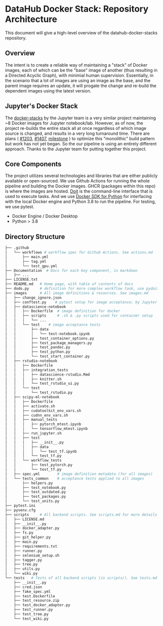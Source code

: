 # DataHub Docker Stack: Repository Architecture

This document will give a high-level overview of the datahub-docker-stacks repository.

## Overview

The intent is to create a reliable way of maintaining a "stack" of Docker
images, each of which can be the "base" image of another (thus resulting in a Directed Acyclic Graph),
with minimial human supervision. Essentially, in the scenario that a lot of images are using
an image as the base, and the parent image requires an update, it will progate
the change and re-build the dependent images using the latest version.

## Jupyter's Docker Stack

The [docker-stacks](https://github.com/jupyter/docker-stacks) by the Jupyter team
is a very similar project maintaining ~8 Docker images for Jupyter notebook/lab.
However, as of now, the project re-builds the entire stack all at
once regardless of which image source is changed, and results in a very long
turnaround time. There are plans (
    [#1203](https://github.com/jupyter/docker-stacks/issues/1203),
    [#1407](https://github.com/jupyter/docker-stacks/issues/1407),
    [milestone](https://github.com/jupyter/docker-stacks/milestone/1)
) to optimize this "monolithic" build pattern but work has not yet began. So
the our pipeline is using an entirely different approach. Thanks to the Jupyter
team for putting together this project.

## Core Components

The project utilizes several technologies and libraries that are either publicly
available or open-sourced. We use Github Actions for running the whole pipeline
and building the Docker images. GHCR (packages within this repo) is where the images are hosted.
[Doit](https://github.com/pydoit/doit) is the command-line interface that is
used to execute tasks. And we use [Docker SDK for Python](https://docker-py.readthedocs.io/en/stable/) for interfacing with the local Docker engine and Python 3.8
to run the pipeline. For testing, we use pytest.

- Docker Engine / Docker Desktop
- Python > 3.8

## Directory Structure

```bash
├── .github
│   └── workflows # workflow spec for Github Actions. See actions.md
│       ├── main.yml
│       ├── tag.yml
│       └── test_gpu.yml         
├── Documentation  # Docs for each key component, in markdown
│   ├── ...
├── LICENSE.txt
├── README.md   # Home page, with table of contents of docs
├── dodo.py     # definition for more complex workflow task, use pydoit module
├── images      # All image definitions & resources. See images.md 
│   ├── change_ignore.json
│   ├── conftest.py    # pytest setup for image acceptance; by Jupyter Development Team (3rd party).
│   ├── datascience-notebook
│   │   ├── Dockerfile  # image definition for docker
│   │   ├── scripts     # .sh & .py scripts used for container setup
│   │   │   └── ...
│   │   └── test    # image acceptance tests
│   │       ├── data
│   │       │   └── test-notebook.ipynb
│   │       ├── test_container_options.py
│   │       ├── test_package_managers.py
│   │       ├── test_pandoc.py
│   │       ├── test_python.py
│   │       └── test_start_container.py
│   ├── rstudio-notebook
│   │   ├── Dockerfile
│   │   ├── integration_tests
│   │   │   ├── datascience-rstudio.Rmd
│   │   │   ├── knitter.sh
│   │   │   └── test_rstudio_ui.py
│   │   └── test
│   │       └── test_rstudio.py
│   ├── scipy-ml-notebook
│   │   ├── Dockerfile
│   │   ├── activate.sh
│   │   ├── cudatoolkit_env_vars.sh
│   │   ├── cudnn_env_vars.sh
│   │   ├── manual_tests
│   │   │   ├── pytorch_mtest.ipynb
│   │   │   └── tensorflow_mtest.ipynb
│   │   ├── run_jupyter.sh
│   │   ├── test
│   │   │   ├── __init__.py
│   │   │   ├── data
│   │   │   │   └── test_tf.ipynb
│   │   │   └── test_tf.py
│   │   └── workflow_tests
│   │       ├── test_pytorch.py
│   │       └── test_tf.py
│   ├── spec.yml        # image definition metadata (for all images)
│   └── tests_common    # acceptance tests applied to all images
│       ├── helpers.py
│       ├── test_notebook.py
│       ├── test_outdated.py
│       ├── test_packages.py
│       └── test_units.py
├── pytest.ini
├── pyvenv.cfg
├── scripts     # All backend scripts. See scripts.md for more details
│   ├── LICENSE.md
│   ├── __init__.py
│   ├── docker_adapter.py
│   ├── fs.py
│   ├── git_helper.py
│   ├── main.py
│   ├── requirements.txt
│   ├── runner.py
│   ├── selenium_setup.sh
│   ├── tagger.py
│   ├── tree.py
│   ├── utils.py
│   └── wiki.py
└── tests   # Tests of all backend scripts (in scripts/). See tests.md for more details and its difference to other tests
    ├── __init__.py
    ├── cred.json
    ├── fake_spec.yml
    ├── test.Dockerfile
    ├── test_resource.zip
    ├── test_docker_adapter.py
    ├── test_runner.py
    ├── test_tree.py
    └── test_wiki.py
```
